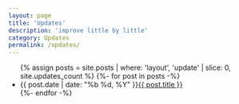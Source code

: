 ```yaml
---
layout: page
title: 'Updates'
description: 'improve little by little'
category: Updates
permalink: /updates/
---
```


<ul class="update-list">
    {% assign posts = site.posts | where: 'layout', 'update' | slice: 0, site.updates_count %}
      {%- for post in posts -%}
      <li><time datetime="{{ post.date }}">{{ post.date | date: "%b %d, %Y" }}</time><a href="{{ post.url | relative_url }}">{{ post.title }}</a></li>
    {%- endfor -%}
</ul>
